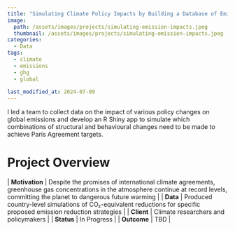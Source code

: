 ```yaml
---
title: "Simulating Climate Policy Impacts by Building a Database of Emissions Research"
image: 
  path: /assets/images/projects/simulating-emission-impacts.jpeg
  thumbnail: /assets/images/projects/simulating-emission-impacts.jpeg
categories:
  - Data
tags:
  - climate
  - emissions
  - ghg
  - global
  
last_modified_at: 2024-07-09
---
```


I led a team to collect data on the impact of various policy changes on global emissions and develop an R Shiny app to simulate which combinations of structural and behavioural changes need to be made to achieve Paris Agreement targets.

# Project Overview

| **Motivation** | Despite the promises of international climate agreements, greenhouse gas concentrations in the atmosphere continue at record levels, committing the planet to dangerous future warming |
| **Data** | Produced country-level simulations of CO₂-equivalent reductions for specific proposed emission reduction strategies |
| **Client** | Climate researchers and policymakers |
| **Status** | In Progress |
| **Outcome** | TBD |